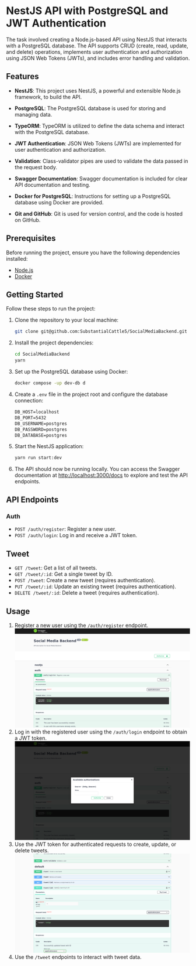 
# NestJS API with PostgreSQL and JWT Authentication

The task involved creating a Node.js-based API using NestJS that interacts with a PostgreSQL database. The API supports CRUD (create, read, update, and delete) operations, implements user authentication and authorization using JSON Web Tokens (JWTs), and includes error handling and validation.

## Features

- **NestJS**: This project uses NestJS, a powerful and extensible Node.js framework, to build the API.

- **PostgreSQL**: The PostgreSQL database is used for storing and managing data.

- **TypeORM**: TypeORM is utilized to define the data schema and interact with the PostgreSQL database.

- **JWT Authentication**: JSON Web Tokens (JWTs) are implemented for user authentication and authorization.

- **Validation**: Class-validator pipes are used to validate the data passed in the request body.

- **Swagger Documentation**: Swagger documentation is included for clear API documentation and testing.

- **Docker for PostgreSQL**: Instructions for setting up a PostgreSQL database using Docker are provided.

- **Git and GitHub**: Git is used for version control, and the code is hosted on GitHub.

## Prerequisites

Before running the project, ensure you have the following dependencies installed:

- [Node.js](https://nodejs.org/)
- [Docker](https://www.docker.com/)

## Getting Started

Follow these steps to run the project:

1. Clone the repository to your local machine:

   ```bash
   git clone git@github.com:SubstantialCattle5/SocialMediaBackend.git
   ```

2. Install the project dependencies:

   ```bash
   cd SocialMediaBackend
   yarn 
   ```

3. Set up the PostgreSQL database using Docker:

   ```bash
   docker compose -up dev-db d 
   ```

4. Create a `.env` file in the project root and configure the database connection:

   ```env
   DB_HOST=localhost
   DB_PORT=5432
   DB_USERNAME=postgres
   DB_PASSWORD=postgres
   DB_DATABASE=postgres
   ```

5. Start the NestJS application:

   ```bash
   yarn run start:dev
   ```

7. The API should now be running locally. You can access the Swagger documentation at [http://localhost:3000/docs](http://localhost:3000/docs) to explore and test the API endpoints.

## API Endpoints

### Auth
- `POST /auth/register`: Register a new user.
- `POST /auth/login`: Log in and receive a JWT token.

## Tweet
- `GET /tweet`: Get a list of all tweets.
- `GET /tweet/:id`: Get a single tweet by ID.
- `POST /tweet`: Create a new tweet (requires authentication).
- `PUT /tweet/:id`: Update an existing tweet (requires authentication).
- `DELETE /tweet/:id`: Delete a tweet (requires authentication).

## Usage

1. Register a new user using the `/auth/register` endpoint.
![Swagger doc](./media/image-1.png)
2. Log in with the registered user using the `/auth/login` endpoint to obtain a JWT token.
![Swagger docw](./media/image-2.png)
3. Use the JWT token for authenticated requests to create, update, or delete tweets.
![Alt text](./media/image-3.png)
4. Use the `/tweet` endpoints to interact with tweet data.
